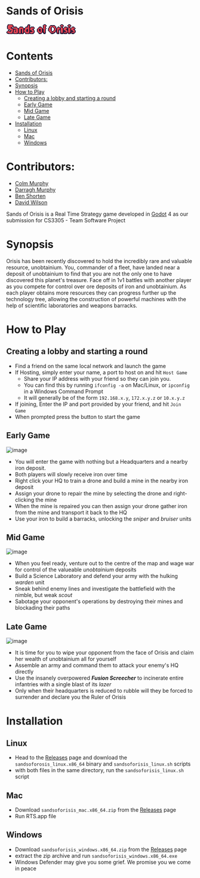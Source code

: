 # Sands of Orisis
![Game title: Sands of Orisis](./Doc_Images/gametitle.png)  

# Contents
- [Sands of Orisis](#sands-of-orisis)
- [Contributors:](#contributors-)
- [Synopsis](#synopsis)
- [How to Play](#how-to-play)
  * [Creating a lobby and starting a round](#creating-a-lobby-and-starting-a-round)
  * [Early Game](#early-game)
  * [Mid Game](#mid-game)
  * [Late Game](#late-game)
- [Installation](#installation)
  * [Linux](#linux)
  * [Mac](#mac)
  * [Windows](#windows)

# Contributors:  
- [Colm Murphy](https://github.com/colmmurphyxyz)
- [Darragh Murphy](https://github.com/Durph21)
- [Ben Shorten](https://github.com/benshorten72)
- [David Wilson](https://github.com/Szazlo)

Sands of Orisis is a Real Time Strategy game developed in [Godot](https://github.com/godotengine/godot) 4 as our submission for CS3305 - Team Software Project
# Synopsis
Orisis has been recently discovered to hold the incredibly rare and valuable resource, unobtainium. You, commander of a fleet, have landed near a deposit of unobtainium to find that you are not the only one to have discovered this planet's treasure.
Face off in 1v1 battles with another player as you compete for control over ore deposits of iron and unobtainium. As each player obtains more resources they can progress further up the technology tree, allowing the construction of powerful machines with the help of scientific laboratories and weapons barracks.

# How to Play
## Creating a lobby and starting a round
- Find a friend on the same local network and launch the game
- If Hosting, simply enter your name, a port to host on and hit `Host Game`
  	- Share your IP address with your friend so they can join you.
  	- You can find this by running `ifconfig -a` on Mac/Linux, or `ipconfig` in a Windows Command Prompt
  	- It will generally be of the form `192.168.x.y`, `172.x.y.z` or `10.x.y.z`
- If joining, Enter the IP and port provided by your friend, and hit `Join Game`
- When prompted press the button to start the game
## Early Game
![image](https://github.com/colmmurphyxyz/CS3305-2024-Team-2/assets/65133392/5d70caa8-2dbb-47c6-a753-1d83eb2a1baf)
- You will enter the game with nothing but a Headquarters and a nearby iron deposit.
- Both players will slowly receive iron over time
- Right click your HQ to train a drone and build a mine in the nearby iron deposit
- Assign your drone to repair the mine by selecting the drone and right-clicking the mine
- When the mine is repaired you can then assign your drone gather iron from the mine and transport it back to the HQ
- Use your iron to build a barracks, unlocking the *sniper* and *bruiser* units
## Mid Game
![image](https://github.com/colmmurphyxyz/CS3305-2024-Team-2/assets/65133392/0f71f2ca-118c-484a-8105-4f7617575e10)
- When you feel ready, venture out to the centre of the map and wage war for control of the valueable *unobtainium* deposits
- Build a Science Laboratory and defend your army with the hulking *warden* unit
- Sneak behind enemy lines and investigate the battlefield with the nimble, but weak *scout*
- Sabotage your opponent's operations by destroying their mines and blockading their paths
## Late Game
![image](https://github.com/colmmurphyxyz/CS3305-2024-Team-2/assets/65133392/63c37961-74cb-443b-a014-4887c1131139)
- It is time for you to wipe your opponent from the face of Orisis and claim her wealth of unobtainium all for yourself
- Assemble an army and command them to attack your enemy's HQ directly
- Use the insanely overpowered ***Fusion Screecher*** to incinerate entire infantries with a single blast of its _lazer_
- Only when their headquarters is reduced to rubble will they be forced to surrender and declare you the Ruler of Orisis


# Installation
## Linux
- Head to the [Releases](https://github.com/colmmurphyxyz/CS3305-2024-Team-2/releases) page and download the `sandsoforosis_linux.x86_64` binary and `sandsoforisis_linux.sh` scripts
- with both files in the same directory, run the `sandsoforisis_linux.sh` script
## Mac
 - Download `sandsoforisis_mac.x86_64.zip` from the [Releases](https://github.com/colmmurphyxyz/CS3305-2024-Team-2/releases) page
 - Run RTS.app file
## Windows
- Download `sandsoforisis_windows.x86_64.zip` from the [Releases](https://github.com/colmmurphyxyz/CS3305-2024-Team-2/releases) page
- extract the zip archive and run `sandsoforisis_windows.x86_64.exe`
- Windows Defender may give you some grief. We promise you we come in peace
